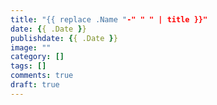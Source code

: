 ```yaml
---
title: "{{ replace .Name "-" " " | title }}"
date: {{ .Date }}
publishdate: {{ .Date }}
image: ""
category: []
tags: []
comments: true
draft: true
---
```


